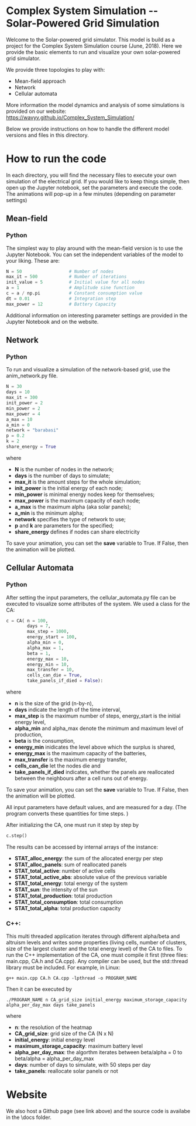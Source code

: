 # Complex System Simulation -- Solar-Powered Grid Simulation

Welcome to the Solar-powered grid simulator. This model is build as a project for the Complex System Simulation course (June, 2018). Here we provide the basic elements to run and visualize your own solar-powered grid simulator.

We provide three topologies to play with:

- Mean-field approach
- Network
- Cellular automata

More information the model dynamics and analysis of some simulations is provided on our website: https://wavyv.github.io/Complex_System_Simulation/

Below we provide instructions on how to handle the different model versions and files in this directory.

# How to run the code

In each directory, you will find the necessary files to execute your own simulation of the electrical grid. If you would like to keep things simple, then open up the Jupyter notebook, set the parameters and execute the code. The animations will pop-up in a few minutes (depending on parameter settings)

## Mean-field

### Python

The simplest way to play around with the mean-field version is to use the Jupyter Notebook. You can set the independent variables of the model to your liking. These are: 

```python
N = 50                  # Number of nodes
max_it = 500            # Number of iterations
init_value = 5          # Initial value for all nodes
a = 1                   # Amplitude sine function
c = a / np.pi           # Constant consumption value
dt = 0.01               # Integration step
max_power = 12          # Battery Capacity
```
Additional information on interesting parameter settings are provided in the Jupyter Notebook and on the website. 

## Network

### Python

To run and visualize a simulation of the network-based grid, use the anim_network.py file.

```python
N = 30  
days = 10
max_it = 300  
init_power = 2  
min_power = 2  
max_power = 4   
a_max = 10             
a_min = 0              
network = "barabasi"
p = 0.2       
k = 2
share_energy = True    
```
where
- **N** is the number of nodes in the network;
- **days** is the number of days to simulate;
- **max_it** is the amount steps for the whole simulation;
- **init_power** is the initial energy of each node;
- **min_power** is minimal energy nodes keep for themselves;
- **max_power** is the maximum capacity of each node;
- **a_max** is the maximum alpha (aka solar panels);
- **a_min** is the minimum alpha;
- **network** specifies the type of network to use;
- **p** and **k** are parameters for the specified;
- **share_energy** defines if nodes can share electricity

To save your animation, you can set the **save** variable to True. If False, then the animation will be plotted.

## Cellular Automata

### Python

After setting the input parameters, the cellular_automata.py file can be executed to visualize some attributes of the system. We used a class for the CA:

```python
c = CA( n = 100,
        days = 7,
        max_step = 1000,
        energy_start = 100,
        alpha_min = 0,
        alpha_max = 1,
        beta = 1,
        energy_max = 10,
        energy_min = 10,
        max_transfer = 10,
        cells_can_die = True,
        take_panels_if_died = False):
```
where
- **n** is the size of the grid (n-by-n),
- **days** indicate the length of the time interval,
- **max_step** is the maximum number of steps, energy_start is the initial energy level,
- **alpha_min** and alpha_max denote the minimum and maximum level of production,
- **beta** is the consumption,
- **energy_min** inidicates the level above which the surplus is shared,
- **energy_max** is the maximum capacity of the batteries,
- **max_transfer** is the maximum energy transfer,
- **cells_can_die** let the nodes die and
- **take_panels_if_died** indicates, whether the panels are reallocated between the neighbours after a cell runs out of energy.

To save your animation, you can set the **save** variable to True. If False, then the animation will be plotted.

All input parameters have default values, and are measured for a day. (The program converts these quantities for time steps. )

After initializing the CA, one must run it step by step by

```python
c.step()
```

The results can be accessed by internal arrays of the instance:

- **STAT_alloc_energy**: the sum of the allocated energy per step
- **STAT_alloc_panels**: sum of reallocated panels
- **STAT_total_active**: number of active cells
- **STAT_total_active_abs**: absolute value of the previous variable
- **STAT_total_energy**: total energy of the system
- **STAT_sun**: the intensity of the sun
- **STAT_total_production**: total production
- **STAT_total_consumption**: total consumption
- **STAT_total_alpha**: total production capacity

### C++:

This multi threaded application iterates through different alpha/beta and altruism levels and writes some properties (living cells, number of clusters, size of the largest cluster and the total energy level) of the CA to files.
To run the C++ implementation of the CA, one must compile it first (three files: main.cpp, CA.h and CA.cpp). Any compiler can be used, but the std::thread library must be included. For example, in Linux:

```
g++ main.cpp CA.h CA.cpp -lpthread -o PROGRAM_NAME
```

Then it can be executed by

```
./PROGRAM_NAME n CA_grid_size initial_energy maximum_storage_capacity alpha_per_day_max days take_panels
```

where

- **n**: the resolution of the heatmap
- **CA_grid_size**: grid size of the CA (N x N)
- **initial_energy**: initial energy level
- **maximum_storage_capacity**: maximum battery level
- **alpha_per_day_max**: the algorthm iterates between beta/alpha = 0 to beta/alpha = alpha_per_day_max
- **days**: number of days to simulate, with 50 steps per day
- **take_panels**: reallocate solar panels or not

# Website

We also host a Github page (see link above) and the source code is availabe in the \docs folder.

